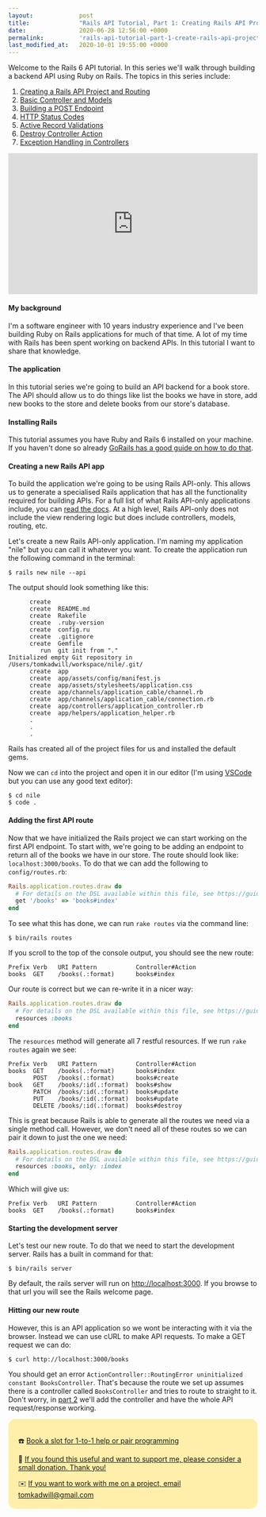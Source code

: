 ```yaml
---
layout:             post
title:              "Rails API Tutorial, Part 1: Creating Rails API Project and Routing"
date:               2020-06-28 12:56:00 +0000
permalink:          'rails-api-tutorial-part-1-create-rails-api-project-and-routing'
last_modified_at:   2020-10-01 19:55:00 +0000
---
```


Welcome to the Rails 6 API tutorial. In this series we'll walk through building a backend API using Ruby on Rails. The topics in this series include:

1. [Creating a Rails API Project and Routing](/rails-api-tutorial-part-1-create-rails-api-project-and-routing)
2. [Basic Controller and Models](/rails-api-tutorial-part-2-basic-controllers-and-models)
3. [Building a POST Endpoint](/rails-api-tutorial-part-3-building-a-post-endpoint)
4. [HTTP Status Codes](/rails-api-tutorial-part-4-http-status-codes)
5. [Active Record Validations](/rails-api-tutorial-part-5-active-record-validations)
6. [Destroy Controller Action](/rails-api-tutorial-part-6-destroy-controller-action)
7. [Exception Handling in Controllers](/rails-api-tutorial-part-7-exception-handling-in-controllers)

<style>.embed-container { position: relative; padding-bottom: 56.25%; height: 0; overflow: hidden; max-width: 100%; } .embed-container iframe, .embed-container object, .embed-container embed { position: absolute; top: 0; left: 0; width: 100%; height: 100%; }</style><div class='embed-container'><iframe src='https://www.youtube.com/embed//6KqbPJtA5O8' frameborder='0' allowfullscreen></iframe></div>

#### My background

I'm a software engineer with 10 years industry experience and I've been building Ruby on Rails applications for much of that time. A lot of my time with Rails has been spent working on backend APIs. In this tutorial I want to share that knowledge.

#### The application

In this tutorial series we're going to build an API backend for a book store. The API should allow us to do things like list the books we have in store, add new books to the store and delete books from our store's database.

#### Installing Rails

This tutorial assumes you have Ruby and Rails 6 installed on your machine. If you haven't done so already [GoRails has a good guide on how to do that](https://gorails.com/setup/osx/10.15-catalina).

#### Creating a new Rails API app

To build the application we're going to be using Rails API-only. This allows us to generate a specialised Rails application that has all the functionality required for building APIs. For a full list of what Rails API-only applications include, you can [read the docs](https://guides.rubyonrails.org/api_app.html). At a high level, Rails API-only does not include the view rendering logic but does include controllers, models, routing, etc.

Let's create a new Rails API-only application. I'm naming my application "nile" but you can call it whatever you want. To create the application run the following command in the terminal:

```
$ rails new nile --api
```

The output should look something like this:

```
      create
      create  README.md
      create  Rakefile
      create  .ruby-version
      create  config.ru
      create  .gitignore
      create  Gemfile
         run  git init from "."
Initialized empty Git repository in /Users/tomkadwill/workspace/nile/.git/
      create  app
      create  app/assets/config/manifest.js
      create  app/assets/stylesheets/application.css
      create  app/channels/application_cable/channel.rb
      create  app/channels/application_cable/connection.rb
      create  app/controllers/application_controller.rb
      create  app/helpers/application_helper.rb
      .
      .
      .
```

Rails has created all of the project files for us and installed the default gems.

Now we can `cd` into the project and open it in our editor (I'm using [VSCode](https://code.visualstudio.com/) but you can use any good text editor):

```
$ cd nile
$ code .
```

#### Adding the first API route

Now that we have initialized the Rails project we can start working on the first API endpoint. To start with, we're going to be adding an endpoint to return all of the books we have in our store. The route should look like: `localhost:3000/books`. To do that we can add the following to `config/routes.rb`:

```ruby
Rails.application.routes.draw do
  # For details on the DSL available within this file, see https://guides.rubyonrails.org/routing.html
  get '/books' => 'books#index'
end
```

To see what this has done, we can run `rake routes` via the command line:

```
$ bin/rails routes
```

If you scroll to the top of the console output, you should see the new route:

```
Prefix Verb   URI Pattern           Controller#Action
books  GET    /books(.:format)      books#index
```

Our route is correct but we can re-write it in a nicer way:

```ruby
Rails.application.routes.draw do
  # For details on the DSL available within this file, see https://guides.rubyonrails.org/routing.html
  resources :books
end
```

The `resources` method will generate all 7 restful resources. If we run `rake routes` again we see:

```
Prefix Verb   URI Pattern           Controller#Action
books  GET    /books(.:format)      books#index
       POST   /books(.:format)      books#create
book   GET    /books/:id(.:format)  books#show
       PATCH  /books/:id(.:format)  books#update
       PUT    /books/:id(.:format)  books#update
       DELETE /books/:id(.:format)  books#destroy
```

This is great because Rails is able to generate all the routes we need via a single method call. However, we don't need all of these routes so we can pair it down to just the one we need:

```ruby
Rails.application.routes.draw do
  # For details on the DSL available within this file, see https://guides.rubyonrails.org/routing.html
  resources :books, only: :index
end
```

Which will give us:

```
Prefix Verb   URI Pattern           Controller#Action
books  GET    /books(.:format)      books#index
```

#### Starting the development server

Let's test our new route. To do that we need to start the development server. Rails has a built in command for that:

```
$ bin/rails server
```

By default, the rails server will run on <a href="http://localhost:3000">http://localhost:3000</a>. If you browse to that url you will see the Rails welcome page.

#### Hitting our new route

However, this is an API application so we wont be interacting with it via the browser. Instead we can use cURL to make API requests. To make a GET request we can do:

```
$ curl http://localhost:3000/books
```

You should get an error `ActionController::RoutingError uninitialized constant BooksController`. That's because the route we set up assumes there is a controller called `BooksController` and tries to route to straight to it. Don't worry, in <a href="/rails-api-tutorial-part-2-basic-controllers-and-models">part 2</a> we'll add the controller and have the whole API request/response working.

<div style="border-radius: 15px;background: #ffefab;padding: 20px;">
  <p>☎️ <a href="https://superpeer.com/tomkadwill">Book a slot for 1-to-1 help or pair programming</a></p>
  <p>🙏 <a href="https://buymeacoff.ee/tomkadwill">If you found this useful and want to support me, please consider a small donation. Thank you!</a></p>
  <p style="margin-bottom:0px">✉️ <a href="mailto:tomkadwill@gmail.com">If you want to work with me on a project, email tomkadwill@gmail.com</a></p>
<div>